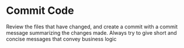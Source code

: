 # Commit Code

Review the files that have changed, and create a commit with a commit message summarizing the changes made.
Always try to give short and concise messages that convey business logic